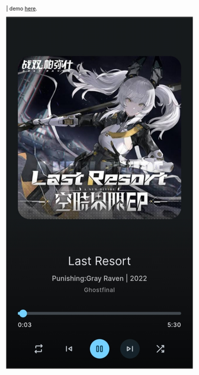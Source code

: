 
 | demo [here](https://rawcdn.githack.com/HatsuneMiku69/Arona-s-Music-Hub/main/index.html).


<a href="https://rawcdn.githack.com/HatsuneMiku69/Arona-s-Music-Hub/main/index.html"><img src="MusicPlayer.jpg"></a>
